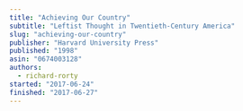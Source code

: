 ```yaml
---
title: "Achieving Our Country"
subtitle: "Leftist Thought in Twentieth-Century America"
slug: "achieving-our-country"
publisher: "Harvard University Press"
published: "1998"
asin: "0674003128"
authors:
  - richard-rorty
started: "2017-06-24"
finished: "2017-06-27"
---
```

